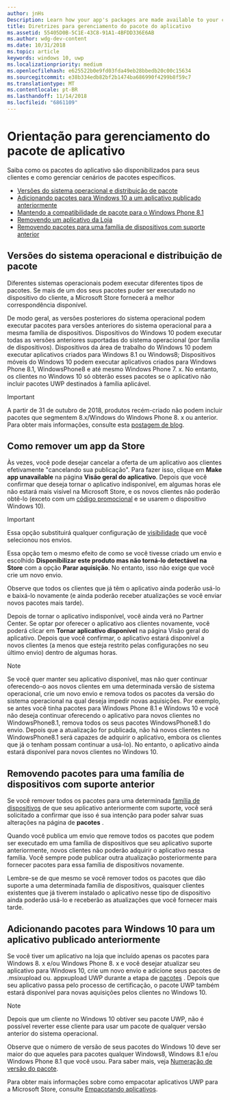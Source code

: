 ```yaml
---
author: jnHs
Description: Learn how your app's packages are made available to your customers, and how to manage specific package scenarios.
title: Diretrizes para gerenciamento do pacote do aplicativo
ms.assetid: 55405D0B-5C1E-43C8-91A1-4BFDD336E6AB
ms.author: wdg-dev-content
ms.date: 10/31/2018
ms.topic: article
keywords: windows 10, uwp
ms.localizationpriority: medium
ms.openlocfilehash: e625522b0e9fd03fda49eb28bbedb20c00c15634
ms.sourcegitcommit: e38b334edb82bf2b1474ba686990f4299b8f59c7
ms.translationtype: MT
ms.contentlocale: pt-BR
ms.lasthandoff: 11/14/2018
ms.locfileid: "6861109"
---
```

# <a name="guidance-for-app-package-management"></a>Orientação para gerenciamento do pacote de aplicativo

Saiba como os pacotes do aplicativo são disponibilizados para seus clientes e como gerenciar cenários de pacotes específicos.

-   [Versões do sistema operacional e distribuição de pacote](#os-versions-and-package-distribution)
-   [Adicionando pacotes para Windows 10 a um aplicativo publicado anteriormente](#adding-packages-for-windows-10-to-a-previously-published-app)
-   [Mantendo a compatibilidade de pacote para o Windows Phone 8.1](#maintaining-package-compatibility-for-windows-phone-81)
-   [Removendo um aplicativo da Loja](#removing-an-app-from-the-store)
-   [Removendo pacotes para uma família de dispositivos com suporte anterior](#removing-packages-for-a-previously-supported-device-family)


## <a name="os-versions-and-package-distribution"></a>Versões do sistema operacional e distribuição de pacote

Diferentes sistemas operacionais podem executar diferentes tipos de pacotes. Se mais de um dos seus pacotes puder ser executado no dispositivo do cliente, a Microsoft Store fornecerá a melhor correspondência disponível.

De modo geral, as versões posteriores do sistema operacional podem executar pacotes para versões anteriores do sistema operacional para a mesma família de dispositivos. Dispositivos do Windows 10 podem executar todas as versões anteriores suportadas do sistema operacional (por família de dispositivos). Dispositivos da área de trabalho do Windows 10 podem executar aplicativos criados para Windows 8.1 ou Windows8; Dispositivos móveis do Windows 10 podem executar aplicativos criados para Windows Phone 8.1, WindowsPhone8 e até mesmo Windows Phone 7. x. No entanto, os clientes no Windows 10 só obterão esses pacotes se o aplicativo não incluir pacotes UWP destinados à família aplicável.

> [!IMPORTANT]
> A partir de 31 de outubro de 2018, produtos recém-criado não podem incluir pacotes que segmentem 8.x/Windows do Windows Phone 8. x ou anterior. Para obter mais informações, consulte esta [postagem de blog](https://blogs.windows.com/buildingapps/2018/08/20/important-dates-regarding-apps-with-windows-phone-8-x-and-earlier-and-windows-8-8-1-packages-submitted-to-microsoft-store/).


## <a name="removing-an-app-from-the-store"></a>Como remover um app da Store

Às vezes, você pode desejar cancelar a oferta de um aplicativo aos clientes efetivamente "cancelando sua publicação". Para fazer isso, clique em **Make app unavailable** na página **Visão geral do aplicativo**. Depois que você confirmar que deseja tornar o aplicativo indisponível, em algumas horas ele não estará mais visível na Microsoft Store, e os novos clientes não poderão obtê-lo (exceto com um [código promocional](generate-promotional-codes.md) e se usarem o dispositivo Windows 10).

> [!IMPORTANT]
> Essa opção substituirá qualquer configuração de [visibilidade](choose-visibility-options.md#discoverability) que você selecionou nos envios. 

Essa opção tem o mesmo efeito de como se você tivesse criado um envio e escolhido **Disponibilizar este produto mas não torná-lo detectável na Store** com a opção **Parar aquisição**. No entanto, isso não exige que você crie um novo envio.

Observe que todos os clientes que já têm o aplicativo ainda poderão usá-lo e baixá-lo novamente (e ainda poderão receber atualizações se você enviar novos pacotes mais tarde).

Depois de tornar o aplicativo indisponível, você ainda verá no Partner Center. Se optar por oferecer o aplicativo aos clientes novamente, você poderá clicar em **Tornar aplicativo disponível** na página Visão geral do aplicativo. Depois que você confirmar, o aplicativo estará disponível a novos clientes (a menos que esteja restrito pelas configurações no seu último envio) dentro de algumas horas.

> [!NOTE]
> Se você quer manter seu aplicativo disponível, mas não quer continuar oferecendo-o aos novos clientes em uma determinada versão de sistema operacional, crie um novo envio e remova todos os pacotes da versão do sistema operacional na qual deseja impedir novas aquisições. Por exemplo, se antes você tinha pacotes para Windows Phone 8.1 e Windows 10 e você não deseja continuar oferecendo o aplicativo para novos clientes no WindowsPhone8.1, remova todos os seus pacotes WindowsPhone8.1 do envio. Depois que a atualização for publicada, não há novos clientes no WindowsPhone8.1 será capazes de adquirir o aplicativo, embora os clientes que já o tenham possam continuar a usá-lo). No entanto, o aplicativo ainda estará disponível para novos clientes no Windows 10.


## <a name="removing-packages-for-a-previously-supported-device-family"></a>Removendo pacotes para uma família de dispositivos com suporte anterior

Se você remover todos os pacotes para uma determinada [família de dispositivos](https://docs.microsoft.com/uwp/extension-sdks/device-families-overview) de que seu aplicativo anteriormente com suporte, você será solicitado a confirmar que isso é sua intenção para poder salvar suas alterações na página de **pacotes** .

Quando você publica um envio que remove todos os pacotes que podem ser executado em uma família de dispositivos que seu aplicativo suporte anteriormente, novos clientes não poderão adquirir o aplicativo nessa família. Você sempre pode publicar outra atualização posteriormente para fornecer pacotes para essa família de dispositivos novamente.

Lembre-se de que mesmo se você remover todos os pacotes que dão suporte a uma determinada família de dispositivos, quaisquer clientes existentes que já tiverem instalado o aplicativo nesse tipo de dispositivo ainda poderão usá-lo e receberão as atualizações que você fornecer mais tarde.


<a name="adding-packages-for-windows-10-to-a-previously-published-app"></a>

## <a name="adding-packages-for-windows10-to-a-previously-published-app"></a>Adicionando pacotes para Windows 10 para um aplicativo publicado anteriormente

Se você tiver um aplicativo na loja que incluído apenas os pacotes para Windows 8. x e/ou Windows Phone 8. x e você desejar atualizar seu aplicativo para Windows 10, crie um novo envio e adicione seus pacotes de .msixupload ou. appxupload UWP durante a etapa de [pacotes](upload-app-packages.md) . Depois que seu aplicativo passa pelo processo de certificação, o pacote UWP também estará disponível para novas aquisições pelos clientes no Windows 10.

> [!NOTE]
> Depois que um cliente no Windows 10 obtiver seu pacote UWP, não é possível reverter esse cliente para usar um pacote de qualquer versão anterior do sistema operacional. 

Observe que o número de versão de seus pacotes do Windows 10 deve ser maior do que aqueles para pacotes qualquer Windows8, Windows 8.1 e/ou Windows Phone 8.1 que você usou. Para saber mais, veja [Numeração de versão do pacote](package-version-numbering.md).

Para obter mais informações sobre como empacotar aplicativos UWP para a Microsoft Store, consulte [Empacotando aplicativos](../packaging/index.md).
